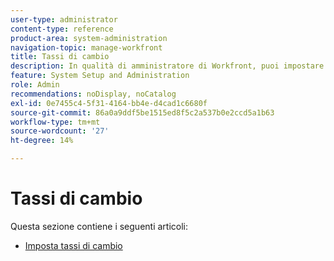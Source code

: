```yaml
---
user-type: administrator
content-type: reference
product-area: system-administration
navigation-topic: manage-workfront
title: Tassi di cambio
description: In qualità di amministratore di Workfront, puoi impostare i tassi di cambio in Workfront.
feature: System Setup and Administration
role: Admin
recommendations: noDisplay, noCatalog
exl-id: 0e7455c4-5f31-4164-bb4e-d4cad1c6680f
source-git-commit: 86a0a9ddf5be1515ed8f5c2a537b0e2ccd5a1b63
workflow-type: tm+mt
source-wordcount: '27'
ht-degree: 14%

---
```


# Tassi di cambio

Questa sezione contiene i seguenti articoli:

* [Imposta tassi di cambio](../../../administration-and-setup/manage-workfront/exchange-rates/set-up-exchange-rates.md)
